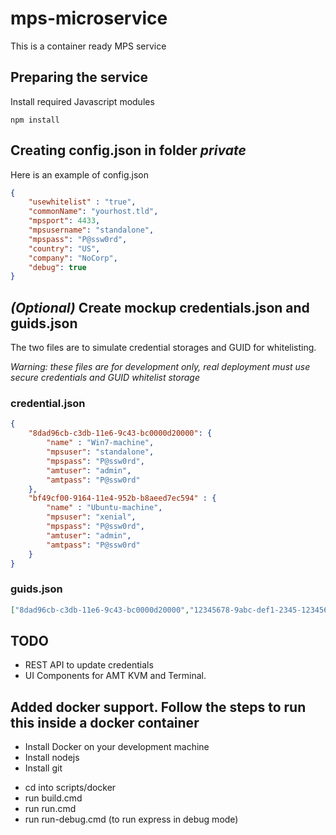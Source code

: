 # mps-microservice
This is a container ready MPS service

## Preparing the service

Install required Javascript modules
```shell
npm install
```

## Creating config.json in folder _private_

Here is an example of config.json
```json
{
    "usewhitelist" : "true",
    "commonName": "yourhost.tld",
    "mpsport": 4433,
    "mpsusername": "standalone",
    "mpspass": "P@ssw0rd",
    "country": "US",
    "company": "NoCorp",
    "debug": true
}
```

## _(Optional)_ Create mockup credentials.json and guids.json

The two files are to simulate credential storages and GUID for whitelisting.

*Warning: these files are for development only, real deployment must use secure credentials and GUID whitelist storage*

### credential.json
```json
{
    "8dad96cb-c3db-11e6-9c43-bc0000d20000": {
        "name" : "Win7-machine",
        "mpsuser": "standalone",
        "mpspass": "P@ssw0rd",
        "amtuser": "admin",
        "amtpass": "P@ssw0rd"
    },
    "bf49cf00-9164-11e4-952b-b8aeed7ec594" : {
        "name" : "Ubuntu-machine",
        "mpsuser": "xenial",
        "mpspass": "P@ssw0rd",
        "amtuser": "admin",
        "amtpass": "P@ssw0rd"
    }
}
```

### guids.json
```json
["8dad96cb-c3db-11e6-9c43-bc0000d20000","12345678-9abc-def1-2345-123456789000", "12345678-9abc-def1-2345-123456789001"]
```
## TODO
* REST API to update credentials
* UI Components for AMT KVM and Terminal.


## Added docker support. Follow the steps to run this inside a docker container

* Install Docker on your development machine
* Install nodejs
* Install git

- cd into scripts/docker
- run build.cmd
- run run.cmd
- run run-debug.cmd (to run express in debug mode)